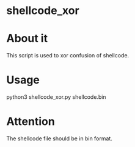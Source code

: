 # shellcode_xor





# About it
This script is used to xor confusion of shellcode.  


# Usage
python3 shellcode_xor.py shellcode.bin  

# Attention
The shellcode file should be in bin format.



